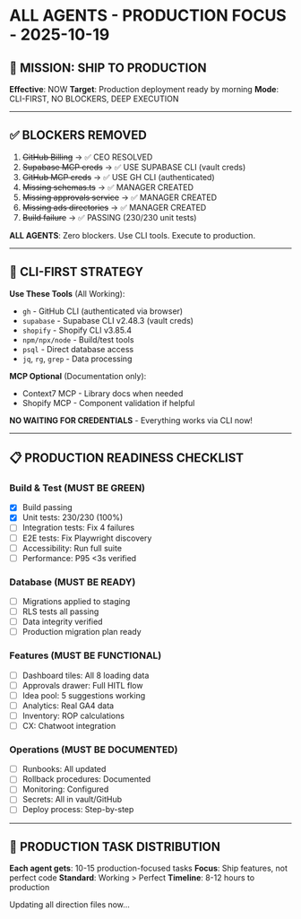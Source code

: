 # ALL AGENTS - PRODUCTION FOCUS - 2025-10-19

## 🎯 MISSION: SHIP TO PRODUCTION

**Effective**: NOW
**Target**: Production deployment ready by morning
**Mode**: CLI-FIRST, NO BLOCKERS, DEEP EXECUTION

---

## ✅ BLOCKERS REMOVED

1. ~~GitHub Billing~~ → ✅ CEO RESOLVED
2. ~~Supabase MCP creds~~ → ✅ USE SUPABASE CLI (vault creds)
3. ~~GitHub MCP creds~~ → ✅ USE GH CLI (authenticated)
4. ~~Missing schemas.ts~~ → ✅ MANAGER CREATED
5. ~~Missing approvals service~~ → ✅ MANAGER CREATED
6. ~~Missing ads directories~~ → ✅ MANAGER CREATED
7. ~~Build failure~~ → ✅ PASSING (230/230 unit tests)

**ALL AGENTS**: Zero blockers. Use CLI tools. Execute to production.

---

## 🚀 CLI-FIRST STRATEGY

**Use These Tools** (All Working):

- `gh` - GitHub CLI (authenticated via browser)
- `supabase` - Supabase CLI v2.48.3 (vault creds)
- `shopify` - Shopify CLI v3.85.4
- `npm/npx/node` - Build/test tools
- `psql` - Direct database access
- `jq`, `rg`, `grep` - Data processing

**MCP Optional** (Documentation only):

- Context7 MCP - Library docs when needed
- Shopify MCP - Component validation if helpful

**NO WAITING FOR CREDENTIALS** - Everything works via CLI now!

---

## 📋 PRODUCTION READINESS CHECKLIST

### Build & Test (MUST BE GREEN)

- [x] Build passing
- [x] Unit tests: 230/230 (100%)
- [ ] Integration tests: Fix 4 failures
- [ ] E2E tests: Fix Playwright discovery
- [ ] Accessibility: Run full suite
- [ ] Performance: P95 <3s verified

### Database (MUST BE READY)

- [ ] Migrations applied to staging
- [ ] RLS tests all passing
- [ ] Data integrity verified
- [ ] Production migration plan ready

### Features (MUST BE FUNCTIONAL)

- [ ] Dashboard tiles: All 8 loading data
- [ ] Approvals drawer: Full HITL flow
- [ ] Idea pool: 5 suggestions working
- [ ] Analytics: Real GA4 data
- [ ] Inventory: ROP calculations
- [ ] CX: Chatwoot integration

### Operations (MUST BE DOCUMENTED)

- [ ] Runbooks: All updated
- [ ] Rollback procedures: Documented
- [ ] Monitoring: Configured
- [ ] Secrets: All in vault/GitHub
- [ ] Deploy process: Step-by-step

---

## 🎯 PRODUCTION TASK DISTRIBUTION

**Each agent gets**: 10-15 production-focused tasks
**Focus**: Ship features, not perfect code
**Standard**: Working > Perfect
**Timeline**: 8-12 hours to production

Updating all direction files now...
